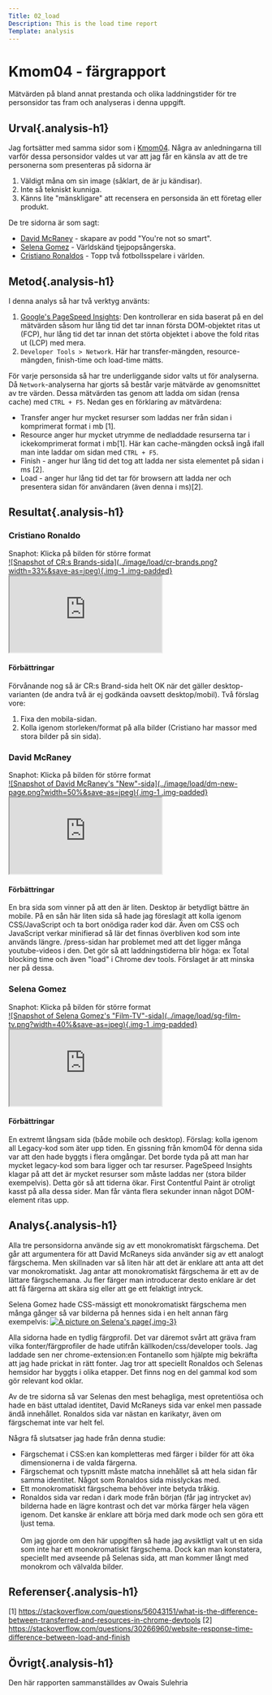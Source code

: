 ```yaml
---
Title: 02_load
Description: This is the load time report
Template: analysis
---
```

Kmom04 - färgrapport
=======================


Mätvärden på bland annat prestanda och olika laddningstider för tre personsidor tas fram och analyseras i denna uppgift.

Urval{.analysis-h1}
-----------------------
Jag fortsätter med samma sidor som i [Kmom04](./01_colors). Några av anledningarna till varför dessa personsidor valdes ut var att jag får en känsla av att de tre personerna som presenteras på sidorna är 
1. Väldigt måna om sin image (såklart, de är ju kändisar).
2. Inte så tekniskt kunniga.
3. Känns lite "mänskligare" att recensera en personsida än ett företag eller produkt.


De tre sidorna är som sagt:

* [David McRaney](https://www.davidmcraney.com/) - skapare av podd "You're not so smart". 
* [Selena Gomez](https://www.selenagomez.com/#/) - Världskänd tjejpopsångerska.
* [Cristiano Ronaldos](https://www.cristianoronaldo.com/#cr7) - Topp två fotbollsspelare i världen. 

Metod{.analysis-h1}
-----------------------

I denna analys så har två verktyg använts: 
1) [Google's PageSpeed Insights](https://pagespeed.web.dev/): Den kontrollerar en sida baserat på en del mätvärden såsom hur lång tid det tar innan första DOM-objektet ritas ut (FCP), hur lång tid det tar innan det störta objektet i above the fold ritas ut (LCP) med mera.
2) `Developer Tools > Network`. Här har transfer-mängden, resource-mängden, finish-time och load-time mätts.

För varje personsida så har tre underliggande sidor valts ut för analyserna. Då `Network`-analyserna har gjorts så består varje mätvärde av genomsnittet av tre värden. Dessa mätvärden tas genom att ladda om sidan (rensa cache) med `CTRL + F5`. Nedan ges en förklaring av mätvärdena:

* Transfer anger hur mycket resurser som laddas ner från sidan i komprimerat format i mb [1].
* Resource anger hur mycket utrymme de nedladdade resurserna tar i ickekomprimerat format i mb[1]. Här kan cache-mängden också ingå ifall man inte laddar om sidan med `CTRL + F5`.
* Finish - anger hur lång tid det tog att ladda ner sista elementet på sidan i ms [2].
* Load - anger hur lång tid det tar för browsern att ladda ner och presentera sidan för användaren (även denna i ms)[2].

Resultat{.analysis-h1}
-----------------------
<h3 class="analysis-h3">Cristiano Ronaldo</h3>
<div class="analysis-container" markdown="1">
Snaphot: Klicka på bilden för större format
<div class="analysis-row" markdown="1">
<a href="%assets_url%/img/load/cr-brands.png" class="analysis-img">![Snapshot of CR:s Brands-sida](../image/load/cr-brands.png?width=33%&save-as=jpeg){.img-1 .img-padded}</a>
</div>

<div class="embed-container">
<iframe src="https://docs.google.com/spreadsheets/d/e/2PACX-1vQGvOyWoN7Un_GVMEGg7k0Er5nN04LKHYyEVYZzm9f568xGXwr0d_qqVY2szB_cn1RvXJU9etbXTunq/pubhtml?widget=true&amp;headers=false"></iframe>
</div>

<h4 class="analysis-h4">Förbättringar</h4>
Förvånande nog så är CR:s Brand-sida helt OK när det gäller desktop-varianten (de andra två är ej godkända oavsett desktop/mobil). Två förslag vore:
<ol class="ol-analysis">
<li>Fixa den mobila-sidan.</li>
<li>Kolla igenom storleken/format på alla bilder (Cristiano har massor med stora bilder på sin sida).</li>
</ol>


</div>

<h3 class="analysis-h3">David McRaney</h3>
<div class="analysis-container" markdown="1">
Snaphot: Klicka på bilden för större format
<div class="analysis-row" markdown="1">
<a href="%assets_url%/img/load/dm-new-page.png" class="analysis-img">![Snapshot of David McRaney's "New"-sida](../image/load/dm-new-page.png?width=50%&save-as=jpeg){.img-1 .img-padded}</a>
</div>

<div class="embed-container">
<iframe src="https://docs.google.com/spreadsheets/d/e/2PACX-1vR2b3a8SOL2WSqTlY7TCZE9Z9O_u85MfVSjjS_wacbBMAywPsfQ8mJ91Icxn1P4lJ8PXsm-_5H0FTT_/pubhtml?widget=true&amp;headers=false"></iframe>
</div>

<h4 class="analysis-h4">Förbättringar</h4>
En bra sida som vinner på att den är liten. Desktop är betydligt bättre än mobile. På en sån här liten sida så hade jag föreslagit att kolla igenom CSS/JavaScript och ta bort onödiga rader kod där. Även om CSS och JavaScript verkar minifierad så lär det finnas överbliven kod som inte används längre. /press-sidan har problemet med att det ligger många youtube-videos i den. Det gör så att laddningstiderna blir höga: ex Total blocking time och även "load" i Chrome dev tools. Förslaget är att minska ner på dessa.					

</div>

<h3 class="analysis-h3">Selena Gomez</h3>
<div class="analysis-container" markdown="1">
Snaphot: Klicka på bilden för större format
<div class="analysis-row" markdown="1">
<a href="%assets_url%/img/load/sg-film-tv.png" class="analysis-img">![Snapshot of Selena Gomez's "Film-TV"-sida](../image/load/sg-film-tv.png?width=40%&save-as=jpeg){.img-1 .img-padded}</a>
</div>

<div class="embed-container">
<iframe src="https://docs.google.com/spreadsheets/d/e/2PACX-1vQdtDIAA8vEfRHwVSIt-DbrEeccfpf2nXoQQRKNLv-0Nsu06_tHF63nAZPgGvnzxfW3o_ihDbfRPMwQ/pubhtml?widget=true&amp;headers=false"></iframe>
</div>

<h4 class="analysis-h4">Förbättringar</h4>
En extremt långsam sida (både mobile och desktop). Förslag: kolla igenom all  Legacy-kod som äter upp tiden. En gissning från kmom04 för denna sida var att den hade byggts i flera omgångar. Det borde tyda på att man har mycket legacy-kod som bara ligger och tar resurser. PageSpeed Insights klagar på att det är mycket resurser som måste laddas ner (stora bilder exempelvis). Detta gör så att tiderna ökar. First Contentful Paint är otroligt kasst på alla dessa sider. Man får vänta flera sekunder innan något DOM-element ritas upp.					
</div>

Analys{.analysis-h1}
-----------------------

Alla tre personsidorna använde sig av ett monokromatiskt färgschema. Det går att argumentera för att David McRaneys sida använder sig av ett analogt färgschema. Men skillnaden var så liten här att det är enklare att anta att det var monokromatiskt. Jag antar att monokromatiskt färgschema är ett av de lättare färgschemana. Ju fler färger man introducerar desto enklare är det att få färgerna att skära sig eller att ge ett felaktigt intryck. 


Selena Gomez hade CSS-mässigt ett monokromatiskt färgschema men många gånger så var bilderna på hennes sida i en helt annan färg exempelvis:
<a href="%assets_url%/img/colors/selena-page.png" class="analysis-img">![A picture on Selena's page](%assets_url%/img/colors/selena-page.png){.img-3}</a>

Alla sidorna hade en tydlig färgprofil. Det var däremot svårt att gräva fram vilka fonter/färgprofiler de hade utifrån källkoden/css/developer tools. Jag laddade sen ner chrome-extension:en Fontanello som hjälpte mig bekräfta att jag hade prickat in rätt fonter. Jag tror att speciellt Ronaldos och Selenas hemsidor har byggts i olika etapper. Det finns nog en del gammal kod som gör relevant kod oklar.

Av de tre sidorna så var Selenas den mest behagliga, mest opretentiösa och hade en bäst uttalad identitet, David McRaneys sida var enkel men passade ändå innehållet. Ronaldos sida var nästan en karikatyr, även om färgschemat inte var helt fel. 

Några få slutsatser jag hade från denna studie:
* Färgschemat i CSS:en kan kompletteras med färger i bilder för att öka dimensionerna i de valda färgerna.
* Färgschemat och typsnitt måste matcha innehållet så att hela sidan får samma identitet. Något som Ronaldos sida misslyckas med.
* Ett monokromatiskt färgschema behöver inte betyda tråkig.
* Ronaldos sida var redan i dark mode från början (får jag intrycket av) bilderna hade en lägre kontrast och det var mörka färger hela vägen igenom. Det kanske är enklare att börja med dark mode och sen göra ett ljust tema.
<br><br>
Om jag gjorde om den här uppgiften så hade jag avsiktligt valt ut en sida som inte har ett monokromatiskt färgschema. Dock kan man konstatera, speciellt med avseende på Selenas sida, att man kommer långt med monokrom och välvalda bilder.

Referenser{.analysis-h1}
-----------------------
[1] https://stackoverflow.com/questions/56043151/what-is-the-difference-between-transferred-and-resources-in-chrome-devtools
[2] https://stackoverflow.com/questions/30266960/website-response-time-difference-between-load-and-finish


Övrigt{.analysis-h1}
-----------------------
Den här rapporten sammanställdes av Owais Sulehria